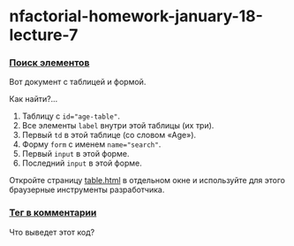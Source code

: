 # nfactorial-homework-january-18-lecture-7

### ****[Поиск элементов](https://learn.javascript.ru/searching-elements-dom#poisk-elementov)****

Вот документ с таблицей и формой.

Как найти?…

1. Таблицу с `id="age-table"`.
2. Все элементы `label` внутри этой таблицы (их три).
3. Первый `td` в этой таблице (со словом «Age»).
4. Форму `form` с именем `name="search"`.
5. Первый `input` в этой форме.
6. Последний `input` в этой форме.

Откройте страницу [table.html](https://learn.javascript.ru/task/find-elements/table.html) в отдельном окне и используйте для этого браузерные инструменты разработчика. 

### ****[Тег в комментарии](https://learn.javascript.ru/basic-dom-node-properties#teg-v-kommentarii)****

Что выведет этот код?
